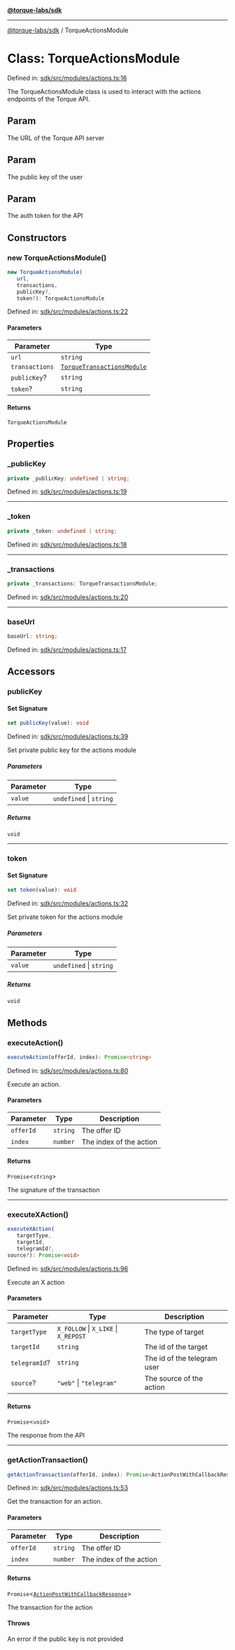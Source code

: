 [**@torque-labs/sdk**](../README.md)

***

[@torque-labs/sdk](../README.md) / TorqueActionsModule

# Class: TorqueActionsModule

Defined in: [sdk/src/modules/actions.ts:16](https://github.com/torque-labs/monorepo/blob/f4ba71b316d908ec6167830d700bbcfae0be65a8/packages/sdk/src/modules/actions.ts#L16)

The TorqueActionsModule class is used to interact with the actions endpoints of the Torque API.

## Param

The URL of the Torque API server

## Param

The public key of the user

## Param

The auth token for the API

## Constructors

### new TorqueActionsModule()

```ts
new TorqueActionsModule(
   url, 
   transactions, 
   publicKey?, 
   token?): TorqueActionsModule
```

Defined in: [sdk/src/modules/actions.ts:22](https://github.com/torque-labs/monorepo/blob/f4ba71b316d908ec6167830d700bbcfae0be65a8/packages/sdk/src/modules/actions.ts#L22)

#### Parameters

| Parameter | Type |
| ------ | ------ |
| `url` | `string` |
| `transactions` | [`TorqueTransactionsModule`](TorqueTransactionsModule.md) |
| `publicKey`? | `string` |
| `token`? | `string` |

#### Returns

`TorqueActionsModule`

## Properties

### \_publicKey

```ts
private _publicKey: undefined | string;
```

Defined in: [sdk/src/modules/actions.ts:19](https://github.com/torque-labs/monorepo/blob/f4ba71b316d908ec6167830d700bbcfae0be65a8/packages/sdk/src/modules/actions.ts#L19)

***

### \_token

```ts
private _token: undefined | string;
```

Defined in: [sdk/src/modules/actions.ts:18](https://github.com/torque-labs/monorepo/blob/f4ba71b316d908ec6167830d700bbcfae0be65a8/packages/sdk/src/modules/actions.ts#L18)

***

### \_transactions

```ts
private _transactions: TorqueTransactionsModule;
```

Defined in: [sdk/src/modules/actions.ts:20](https://github.com/torque-labs/monorepo/blob/f4ba71b316d908ec6167830d700bbcfae0be65a8/packages/sdk/src/modules/actions.ts#L20)

***

### baseUrl

```ts
baseUrl: string;
```

Defined in: [sdk/src/modules/actions.ts:17](https://github.com/torque-labs/monorepo/blob/f4ba71b316d908ec6167830d700bbcfae0be65a8/packages/sdk/src/modules/actions.ts#L17)

## Accessors

### publicKey

#### Set Signature

```ts
set publicKey(value): void
```

Defined in: [sdk/src/modules/actions.ts:39](https://github.com/torque-labs/monorepo/blob/f4ba71b316d908ec6167830d700bbcfae0be65a8/packages/sdk/src/modules/actions.ts#L39)

Set private public key for the actions module

##### Parameters

| Parameter | Type |
| ------ | ------ |
| `value` | `undefined` \| `string` |

##### Returns

`void`

***

### token

#### Set Signature

```ts
set token(value): void
```

Defined in: [sdk/src/modules/actions.ts:32](https://github.com/torque-labs/monorepo/blob/f4ba71b316d908ec6167830d700bbcfae0be65a8/packages/sdk/src/modules/actions.ts#L32)

Set private token for the actions module

##### Parameters

| Parameter | Type |
| ------ | ------ |
| `value` | `undefined` \| `string` |

##### Returns

`void`

## Methods

### executeAction()

```ts
executeAction(offerId, index): Promise<string>
```

Defined in: [sdk/src/modules/actions.ts:80](https://github.com/torque-labs/monorepo/blob/f4ba71b316d908ec6167830d700bbcfae0be65a8/packages/sdk/src/modules/actions.ts#L80)

Execute an action.

#### Parameters

| Parameter | Type | Description |
| ------ | ------ | ------ |
| `offerId` | `string` | The offer ID |
| `index` | `number` | The index of the action |

#### Returns

`Promise`\<`string`\>

The signature of the transaction

***

### executeXAction()

```ts
executeXAction(
   targetType, 
   targetId, 
   telegramId?, 
source?): Promise<void>
```

Defined in: [sdk/src/modules/actions.ts:96](https://github.com/torque-labs/monorepo/blob/f4ba71b316d908ec6167830d700bbcfae0be65a8/packages/sdk/src/modules/actions.ts#L96)

Execute an X action

#### Parameters

| Parameter | Type | Description |
| ------ | ------ | ------ |
| `targetType` | `X_FOLLOW` \| `X_LIKE` \| `X_REPOST` | The type of target |
| `targetId` | `string` | The id of the target |
| `telegramId`? | `string` | The id of the telegram user |
| `source`? | `"web"` \| `"telegram"` | The source of the action |

#### Returns

`Promise`\<`void`\>

The response from the API

***

### getActionTransaction()

```ts
getActionTransaction(offerId, index): Promise<ActionPostWithCallbackResponse>
```

Defined in: [sdk/src/modules/actions.ts:53](https://github.com/torque-labs/monorepo/blob/f4ba71b316d908ec6167830d700bbcfae0be65a8/packages/sdk/src/modules/actions.ts#L53)

Get the transaction for an action.

#### Parameters

| Parameter | Type | Description |
| ------ | ------ | ------ |
| `offerId` | `string` | The offer ID |
| `index` | `number` | The index of the action |

#### Returns

`Promise`\<[`ActionPostWithCallbackResponse`](../type-aliases/ActionPostWithCallbackResponse.md)\>

The transaction for the action

#### Throws

An error if the public key is not provided
